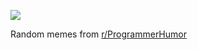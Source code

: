 ![](https://preview.redd.it/65nh0og5jelf1.png?width=320&crop=smart&auto=webp&s=1753c9bfc9e903b41d30ba1ddaaf0a142325e389)

 Random memes from [r/ProgrammerHumor](https://www.reddit.com/r/ProgrammerHumor/)
